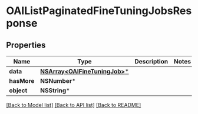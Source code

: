 # OAIListPaginatedFineTuningJobsResponse

## Properties
Name | Type | Description | Notes
------------ | ------------- | ------------- | -------------
**data** | [**NSArray&lt;OAIFineTuningJob&gt;***](OAIFineTuningJob.md) |  | 
**hasMore** | **NSNumber*** |  | 
**object** | **NSString*** |  | 

[[Back to Model list]](../README.md#documentation-for-models) [[Back to API list]](../README.md#documentation-for-api-endpoints) [[Back to README]](../README.md)


